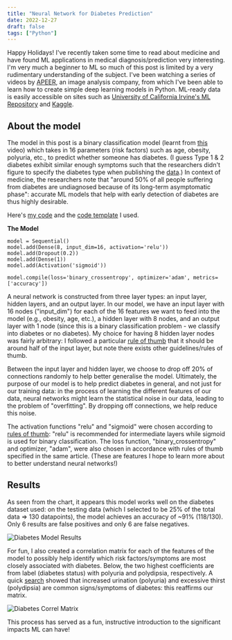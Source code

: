 ```yaml
---
title: "Neural Network for Diabetes Prediction"
date: 2022-12-27
draft: false
tags: ["Python"]
---
```

Happy Holidays! I've recently taken some time to read about medicine and have found ML applications in medical diagnosis/prediction very interesting. I'm very much a beginner to ML so much of this post is limited by a very rudimentary understanding of the subject. I've been watching a series of videos by [APEER](https://www.youtube.com/@apeer_micro5558), an image analysis company, from which I've been able to learn how to create simple deep learning models in Python. ML-ready data is easily accessible on sites such as [University of California Irvine's ML Repository](https://archive.ics.uci.edu/ml/datasets.php) and [Kaggle](https://www.kaggle.com/datasets).

## About the model

The model in this post is a binary classification model (learnt from [this]("https://www.youtube.com/watch?v=kbkLLPcyU-Q&t=2291s) video) which takes in 16 parameters (risk factors) such as age, obesity, polyuria, etc., to predict whether someone has diabetes. (I guess Type 1 & 2 diabetes exhibit similar enough symptoms such that the researchers didn't figure to specify the diabetes type when publishing the [data](https://www.kaggle.com/datasets/andrewmvd/early-diabetes-classification).) In context of medicine, the researchers note that "around 50% of all people suffering from diabetes are undiagnosed because of its long-term asymptomatic phase": accurate ML models that help with early detection of diabetes are thus highly desirable. 

Here's [my code](https://colab.research.google.com/drive/1UwWWSas1DOdTpgz8O7UV8QV98bdi2DDi?usp=sharing) and the [code template](https://colab.research.google.com/drive/1WEZxybgoxQz8Lmp_r6Zq6OHYdvwaz2Df?usp=sharing) I used.

**The Model**

    model = Sequential()
    model.add(Dense(8, input_dim=16, activation='relu')) 
    model.add(Dropout(0.2))
    model.add(Dense(1)) 
    model.add(Activation('sigmoid'))
     
    model.compile(loss='binary_crossentropy', optimizer='adam', metrics=['accuracy'])

A neural network is constructed from three layer types: an input layer, hidden layers, and an output layer. In our model, we have an input layer with 16 nodes ("input_dim") for each of the 16 features we want to feed into the model (e.g., obesity, age, etc.), a hidden layer with 8 nodes, and an output layer with 1 node (since this is a binary classification problem - we classify into diabetes or no diabetes). My choice for having 8 hidden layer nodes was fairly arbitrary: I followed a particular [rule of thumb](https://towardsdatascience.com/17-rules-of-thumb-for-building-a-neural-network-93356f9930af) that it should be around half of the input layer, but note there exists other guidelines/rules of thumb. 

Between the input layer and hidden layer, we choose to drop off 20% of connections randomly to help better generalise the model. Ultimately, the purpose of our model is to help predict diabetes in general, and not just for our training data: in the process of learning the different features of our data, neural networks might learn the statistical noise in our data, leading to the problem of "overfitting". By dropping off connections, we help reduce this noise.

The activation functions "relu" and "sigmoid" were chosen according to [rules of thumb](https://towardsdatascience.com/17-rules-of-thumb-for-building-a-neural-network-93356f9930af): "relu" is recommended for intermediate layers while sigmoid is used for binary classification. The loss function, "binary_crossentropy" and optimizer, "adam", were also chosen in accordance with rules of thumb specified in the same article. (These are features I hope to learn more about to better understand neural networks!)

## Results
As seen from the chart, it appears this model works well on the diabetes dataset used: on the testing data (which I selected to be 25% of the total data => 130 datapoints), the model achieves an accuracy of ~91% (118/130). Only 6 results are false positives and only 6 are false negatives.

![Diabetes Model Results](/diabetes-model-results.png)

For fun, I also created a correlation matrix for each of the features of the model to possibly help identify which risk factors/symptoms are most closely associated with diabetes. Below, the two highest coefficients are from label (diabetes status) with polyuria and polydipsia, respectively. A quick [search](https://www.mayoclinic.org/diseases-conditions/diabetes/in-depth/diabetes-symptoms/art-20044248#:~:text=Excessive%20thirst%20and%20increased%20urination%20are%20common%20diabetes%20signs%20and,and%20absorb%20the%20excess%20glucose.) showed that increased urination (polyuria) and excessive thirst (polydipsia) are common signs/symptoms of diabetes: this reaffirms our matrix.

![Diabetes Correl Matrix](/diabetes-correl-matrix.png)

This process has served as a fun, instructive introduction to the significant impacts ML can have!

